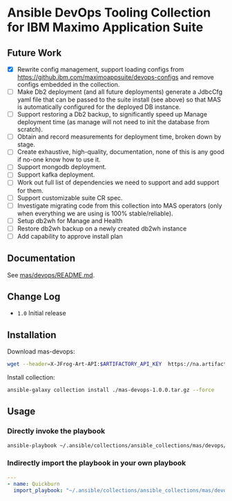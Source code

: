 # Ansible DevOps Tooling Collection for IBM Maximo Application Suite

## Future Work
- [x] Rewrite config management, support loading configs from https://github.ibm.com/maximoappsuite/devops-configs and remove configs embedded in the collection.
- [ ] Make Db2 deployment (and all future deployments) generate a JdbcCfg yaml file that can be passed to the suite install (see above) so that MAS is automatically configured for the deployed DB instance.
- [ ] Support restoring a Db2 backup, to significantly speed up Manage deployment time (as manage will not need to init the database from scratch).
- [ ] Obtain and record measurements for deployment time, broken down by stage.
- [ ] Create exhaustive, high-quality, documentation, none of this is any good if no-one know how to use it.
- [ ] Support mongodb deployment.
- [ ] Support kafka deployment.
- [ ] Work out full list of dependencies we need to support and add support for them.
- [ ] Support customizable suite CR spec.
- [ ] Investigate migrating code from this collection into MAS operators (only when everything we are using is 100% stable/reliable).
- [ ] Setup db2wh for Manage and Health
- [ ] Restore db2wh backup on a newly created db2wh instance
- [ ] Add capability to approve install plan

## Documentation
See [mas/devops/README.md](mas/devops/README.md).

## Change Log
- `1.0` Initial release

## Installation
Download mas-devops:

```bash
wget --header=X-JFrog-Art-API:$ARTIFACTORY_API_KEY  https://na.artifactory.swg-devops.com/artifactory/wiotp-generic-release/maximoappsuite/mas-devops-ansible/$MASDEVOPS_VERSION/mas-devops-$MASDEVOPS_VERSION.tar.gz
```
Install collection:

```bash
ansible-galaxy collection install ./mas-devops-1.0.0.tar.gz --force
```

## Usage

### Directly invoke the playbook
```bash
ansible-playbook ~/.ansible/collections/ansible_collections/mas/devops/playbooks/quickburn.yml
```

### Indirectly import the playbook in your own playbook
```yaml
---
- name: Quickburn
  import_playbook: "~/.ansible/collections/ansible_collections/mas/devops/playbooks/fullstack-quickburn.yml"
```
